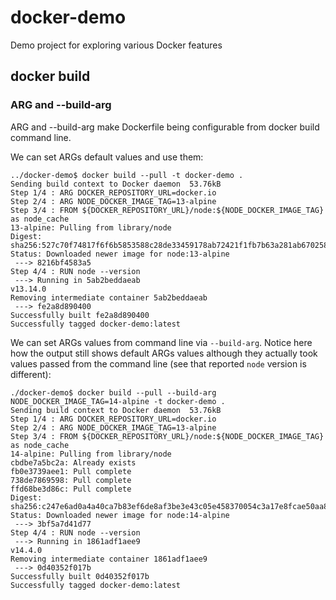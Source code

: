 # docker-demo
Demo project for exploring various Docker features

## docker build

### ARG and --build-arg

ARG and --build-arg make Dockerfile being configurable from docker build command line.

We can set ARGs default values and use them:
```
../docker-demo$ docker build --pull -t docker-demo .
Sending build context to Docker daemon  53.76kB
Step 1/4 : ARG DOCKER_REPOSITORY_URL=docker.io
Step 2/4 : ARG NODE_DOCKER_IMAGE_TAG=13-alpine
Step 3/4 : FROM ${DOCKER_REPOSITORY_URL}/node:${NODE_DOCKER_IMAGE_TAG} as node_cache
13-alpine: Pulling from library/node
Digest: sha256:527c70f74817f6f6b5853588c28de33459178ab72421f1fb7b63a281ab670258
Status: Downloaded newer image for node:13-alpine
 ---> 8216bf4583a5
Step 4/4 : RUN node --version
 ---> Running in 5ab2beddaeab
v13.14.0
Removing intermediate container 5ab2beddaeab
 ---> fe2a8d890400
Successfully built fe2a8d890400
Successfully tagged docker-demo:latest
```

We can set ARGs values from command line via `--build-arg`. Notice here how the output still shows default ARGs values although they actually took values passed from the command line (see that reported `node` version is different):
```
./docker-demo$ docker build --pull --build-arg NODE_DOCKER_IMAGE_TAG=14-alpine -t docker-demo .
Sending build context to Docker daemon  53.76kB
Step 1/4 : ARG DOCKER_REPOSITORY_URL=docker.io
Step 2/4 : ARG NODE_DOCKER_IMAGE_TAG=13-alpine
Step 3/4 : FROM ${DOCKER_REPOSITORY_URL}/node:${NODE_DOCKER_IMAGE_TAG} as node_cache
14-alpine: Pulling from library/node
cbdbe7a5bc2a: Already exists
fb0e3739aee1: Pull complete
738de7869598: Pull complete
ffd68be3d86c: Pull complete
Digest: sha256:c247e6ad0a4a40ca7b83ef6de8af3be3e43c05e458370054c3a17e8fcae50aa8
Status: Downloaded newer image for node:14-alpine
 ---> 3bf5a7d41d77
Step 4/4 : RUN node --version
 ---> Running in 1861adf1aee9
v14.4.0
Removing intermediate container 1861adf1aee9
 ---> 0d40352f017b
Successfully built 0d40352f017b
Successfully tagged docker-demo:latest
```
